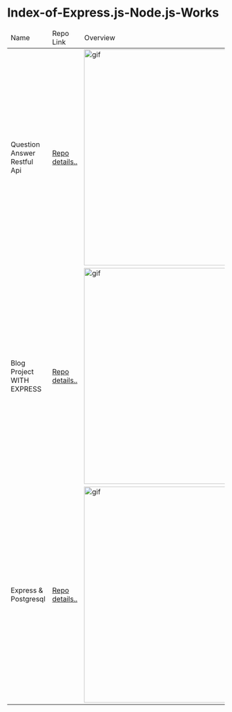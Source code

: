 # Index-of-Express.js-Node.js-Works

<!DOCTYPE html>
<html lang="en">
<head>
    <meta charset="UTF-8">
    <meta name="viewport" content="width=device-width, initial-scale=1.0">
</head>
<body>
    <table>
        <thead>
            <tr>
                <td>Name</td>
                <td>Repo Link</td>
                <td>Overview</td>
            </tr>
        </thead>
        <tbody>
            <tr>
                <td>Question Answer Restful Api</td>
                <td><a href="https://github.com/ibrahimkanber/Question-and-Answer-API">Repo details..</a></td>
                <td><img src="https://user-images.githubusercontent.com/65809527/101241589-b9fb2c80-36f7-11eb-9767-21b21e73a674.gif" alt="gif"  style="height:500px"></td>
            </tr>
            <tr>
                <td>Blog Project WITH EXPRESS</td>
                <td><a href="https://github.com/ibrahimkanber/BLOG-PROJECT-EXPRESS-JS-AND-MONGO-DB">Repo details..</a></td>
                <td><img src="https://user-images.githubusercontent.com/65809527/100656799-8f068680-334d-11eb-8ed5-00cde8bd486a.gif" alt="gif"  style="height:500px"></td>
            </tr>
            <tr>
                <td>Express & Postgresql</td>
                <td><a href="https://github.com/ibrahimkanber/Backend-Project3-Express-Postgresql">Repo details..</a></td>
                <td><img src="https://user-images.githubusercontent.com/65809527/101328683-9c9d9e00-3870-11eb-9e2f-0d1e5cae8438.gif" alt="gif"  style="height:500px"></td>
            </tr>
        </tbody>
    </table>
</body>
</html>
